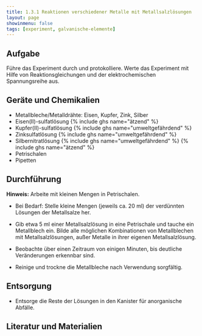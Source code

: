 ```yaml
---
title: 1.3.1 Reaktionen verschiedener Metalle mit Metallsalzlösungen
layout: page
showinmenu: false
tags: [experiment, galvanische-elemente]
---
```


## Aufgabe

Führe das Experiment durch und protokolliere. Werte das Experiment mit Hilfe von Reaktionsgleichungen und der elektrochemischen Spannungsreihe aus.

## Geräte und Chemikalien

- Metallbleche/Metalldrähte: Eisen, Kupfer, Zink, Silber
- Eisen(II)-sulfatlösung {% include ghs name="ätzend" %}
- Kupfer(II)-sulfatlösung {% include ghs name="umweltgefährdend" %}
- Zinksulfatlösung {% include ghs name="umweltgefährdend" %}
- Silbernitratlösung {% include ghs name="umweltgefährdend" %} {% include ghs name="ätzend" %}
- Petrischalen
- Pipetten

## Durchführung

**Hinweis:** Arbeite mit kleinen Mengen in Petrischalen.

- Bei Bedarf: Stelle kleine Mengen (jeweils ca. 20 ml) der verdünnten Lösungen der Metallsalze her.
- Gib etwa 5 ml einer Metallsalzlösung in eine Petrischale und tauche ein Metallblech ein. Bilde alle möglichen Kombinationen von Metallblechen mit Metallsalzlösungen, außer Metalle in ihrer eigenen Metallsalzlösung.
- Beobachte über einen Zeitraum von einigen Minuten, bis deutliche Veränderungen erkennbar sind.

- Reinige und trockne die Metallbleche nach Verwendung sorgfältig.

## Entsorgung

- Entsorge die Reste der Lösungen in den Kanister für anorganische Abfälle.

## Literatur und Materialien


